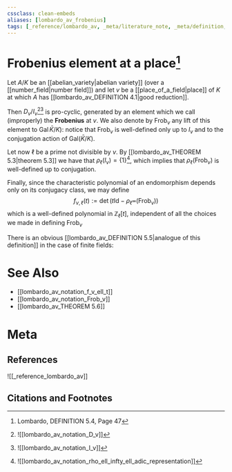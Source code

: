 ```yaml
---
cssclass: clean-embeds
aliases: [lombardo_av_frobenius]
tags: [_reference/lombardo_av, _meta/literature_note, _meta/definition, _meta/TODO/change_title, _meta/notation]
---
```

# Frobenius element at a place[^1]

Let $A / K$ be an [[abelian_variety|abelian variety]] (over a [[number_field|number field]]) and let $v$ be a [[place_of_a_field|place]] of $K$ at which $A$ has [[lombardo_av_DEFINITION 4.1|good reduction]]. 

Then $D_{v} / I_{v}$[^2][^3] is pro-cyclic, generated by an element which we call (improperly) the **Frobenius** at $v$. We also denote by $\operatorname{Frob}_{v}$ any lift of this element to $\operatorname{Gal} \left.\bar{K} / K\right):$ notice that $\operatorname{Frob}_{v}$ is well-defined only up to $I_{v}$ and to the conjugation action of $\mathrm{Gal}(\bar{K} / K)$.

[^2]: ![[lombardo_av_notation_D_v]]
[^3]: ![[lombardo_av_notation_I_v]]

Let now $\ell$ be a prime not divisible by $v$. By [[lombardo_av_THEOREM 5.3|theorem 5.3]] we have that $\rho_{\ell}\left(I_{v}\right)= \{1\}$[^4], which implies that $\rho_{\ell}\left(\operatorname{Frob}_{v}\right)$ is well-defined up to conjugation. 

[^4]: ![[lombardo_av_notation_rho_ell_infty_ell_adic_representation]]

Finally, since the characteristic polynomial of an endomorphism depends only on its conjugacy class, we may define
$$
f_{v, \ell}(t):=\operatorname{det}\left(t \mathrm{Id}-\rho_{\ell^\infty} \left(\mathrm{Frob}_{v}\right)\right)
$$
which is a well-defined polynomial in $\mathbb{Z}_{\ell}[t]$, independent of all the choices we made in defining $\operatorname{Frob}_{v}$

There is an obvious [[lombardo_av_DEFINITION 5.5|analogue of this definition]] in the case of finite fields:

# See Also
- [[lombardo_av_notation_f_v_ell_t]]
- [[lombardo_av_notation_Frob_v]]
- [[lombardo_av_THEOREM 5.6]]
# Meta
## References
![[_reference_lombardo_av]]

## Citations and Footnotes
[^1]: Lombardo, DEFINITION 5.4, Page 47